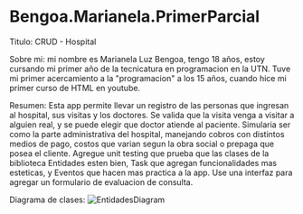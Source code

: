 # Bengoa.Marianela.PrimerParcial

Titulo: CRUD - Hospital

Sobre mi: mi nombre es Marianela Luz Bengoa, tengo 18 años, estoy cursando mi primer año de
		  la tecnicatura en programacion en la UTN. Tuve mi primer acercamiento a la 
		  "programacion" a los 15 años, cuando hice mi primer curso de HTML en youtube.

Resumen: Esta app permite llevar un registro de las personas que ingresan al hospital, sus visitas y 
		los doctores.
		Se valida que la visita venga a visitar a alguien real, y se puede elegir que doctor atiende al paciente.
		Simularia ser como la parte administrativa del hospital, manejando cobros con distintos medios de pago, 
		costos que varian segun la obra social o prepaga que posea el cliente. 
  		Agregue unit testing que prueba que las clases de la biblioteca Entidades esten bien, Task que agregan
    		funcionalidades mas esteticas, y Eventos que hacen mas practica a la app. Use una interfaz para agregar un formulario de evaluacion de 			consulta.

Diagrama de clases: ![EntidadesDiagram](https://github.com/marianelabengoa/Bengoa.Marianela.SegundoParciall/assets/124008963/2db64f73-730c-4561-a465-5006ad142155)

